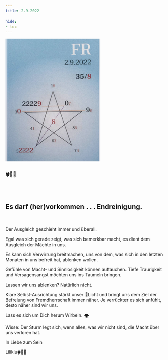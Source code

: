 ```yaml
---
title: 2.9.2022

hide:
- toc
---
```



<style>
img {
  width: 300px;
  max-width: 99%
}
</style>

![](../img/2022-09-02.png)

### 🍀🦋💚
<br><br>

## Es darf (her)vorkommen . . . Endreinigung.
<br><br>
Der Ausgleich geschieht immer und überall.

Egal was sich gerade zeigt, was sich bemerkbar macht, es dient dem Ausgleich der Mächte in uns.

Es kann sich Verwirrung breitmachen, uns von dem, was sich in den letzten Monaten in uns befreit hat, ablenken wollen.

Gefühle von Macht- und Sinnlosigkeit können auftauchen. Tiefe Traurigkeit und Versagensangst möchten uns ins Taumeln bringen.

Lassen wir uns ablenken? Natürlich nicht.

Klare Selbst-Ausrichtung stärkt unser 💚Licht und bringt uns dem Ziel der Befreiung von Fremdherrschaft immer näher. Je verrückter es sich anfühlt, desto näher sind wir uns.

Lass es sich um Dich herum Wirbeln. 🌪

Wisse: Der Sturm legt sich, wenn alles, was wir nicht sind, die Macht über uns verloren hat.

In Liebe zum Sein

Liliklu🍀🦋💚
